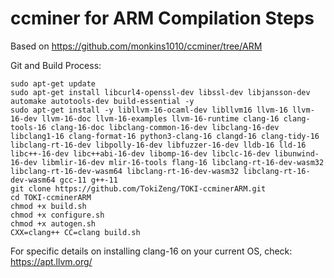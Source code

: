 # ccminer for ARM Compilation Steps

Based on https://github.com/monkins1010/ccminer/tree/ARM

Git and Build Process:
```
sudo apt-get update
sudo apt-get install libcurl4-openssl-dev libssl-dev libjansson-dev automake autotools-dev build-essential -y
sudo apt-get install -y libllvm-16-ocaml-dev libllvm16 llvm-16 llvm-16-dev llvm-16-doc llvm-16-examples llvm-16-runtime clang-16 clang-tools-16 clang-16-doc libclang-common-16-dev libclang-16-dev libclang1-16 clang-format-16 python3-clang-16 clangd-16 clang-tidy-16 libclang-rt-16-dev libpolly-16-dev libfuzzer-16-dev lldb-16 lld-16 libc++-16-dev libc++abi-16-dev libomp-16-dev libclc-16-dev libunwind-16-dev libmlir-16-dev mlir-16-tools flang-16 libclang-rt-16-dev-wasm32 libclang-rt-16-dev-wasm64 libclang-rt-16-dev-wasm32 libclang-rt-16-dev-wasm64 gcc-11 g++-11
git clone https://github.com/TokiZeng/TOKI-ccminerARM.git
cd TOKI-ccminerARM
chmod +x build.sh
chmod +x configure.sh
chmod +x autogen.sh
CXX=clang++ CC=clang build.sh
```

For specific details on installing clang-16 on your current OS, check: https://apt.llvm.org/
